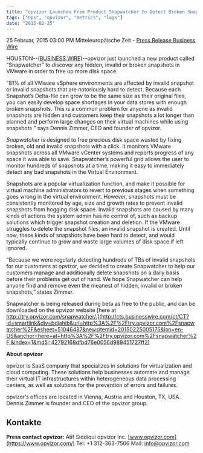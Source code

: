 ```yaml
---
title: "opvizor Launches Free Product Snapwatcher to Detect Broken Snapshots in VMware"
tags: ["Ops", "opvizor", "metrics", "logs"]
date: "2015-02-25"
---
```


25 Februar, 2015 03:00 PM Mitteleuropäische Zeit - [Press Release Business Wire](http://www.businesswire.com/news/home/20150225005175/en/opvizor-Launches-Free-Product-Snapwatcher-Detect-Broken)

HOUSTON--([BUSINESS WIRE](http://www.businesswire.com/))--opvizor just launched a new product called “Snapwatcher” to discover any hidden, invalid or broken snapshots in VMware in order to free up more disk space.

“81% of all VMware vSphere environments are affected by invalid snapshot or invalid snapshots that are notoriously hard to detect. Because each Snapshot’s Delta-file can grow to be the same size as their original files, you can easily develop space shortages in your data stores with enough broken snapshots. This is a common problem for anyone as invalid snapshots are hidden and customers keep their snapshots a lot longer than planned and perform large changes on their virtual machines while using snapshots ” says Dennis Zimmer, CEO and founder of opvizor.

_Snapwatcher_ is designed to free precious disk space wasted by fixing broken, old and invalid snapshots with a click. It monitors VMware snapshots across all VMware vCenter systems and reports progress of any space it was able to save. Snapwatcher’s powerful grid allows the user to monitor hundreds of snapshots at a time, making it easy to immediately detect any bad snapshots in the Virtual Environment.

Snapshots are a popular virtualization function, and make it possible for virtual machine administrators to revert to previous stages when something goes wrong in the virtual environment. However, snapshots must be consistently monitored by age, size and growth rates to prevent invalid snapshots from hogging disk space. Invalid snapshots are caused by many kinds of actions the system admin has no control of, such as backup solutions which trigger snapshot creation and deletion. If the VMware struggles to delete the snapshot files, an invalid snapshot is created. Until now, these kinds of snapshots have been hard to detect, and would typically continue to grow and waste large volumes of disk space if left ignored.

“Because we were regularly detecting hundreds of TBs of invalid snapshots for our customers at opvizor, we decided to create Snapwatcher to help our customers manage and additionally delete snapshots on a daily basis before their problems get out of hand. We hope Snapwatcher can help anyone find and remove even the meanest of hidden, invalid or broken snapshots,” states Zimmer.

Snapwatcher is being released during beta as free to the public, and can be downloaded on the opvizor website [here at http://try.opvizor.com/snapwatcher/.](http://cts.businesswire.com/ct/CT?id=smartlink&div=bdiahib&url=http%3A%2F%2Ftry.opvizor.com%2Fsnapwatcher%2F&esheet=51046487&newsitemid=20150225005175&lan=en-US&anchor=here+at+http%3A%2F%2Ftry.opvizor.com%2Fsnapwatcher%2F.&index=1&md5=42792168dfbd76e0056d989451727ff2)

**About opvizor**

opvizor is SaaS company that specializes in solutions for virtualization and cloud computing. These solutions help businesses automate and manage their virtual IT infrastructures within heterogeneous data processing centers, as well as solutions for the prevention of errors and failures.

opvizor’s offices are located in Vienna, Austria and Houston, TX, USA. Dennis Zimmer is founder and CEO of the opvizor group.

## Kontakte

**Press contact opvizor:** Atif Siddiqui opvizor Inc. [www.opvizor.com](https://www.opvizor.com/) Tel: +1 312-363-7506 Mail: [info@opvizor.com](mailto:info@opvizor.com)
